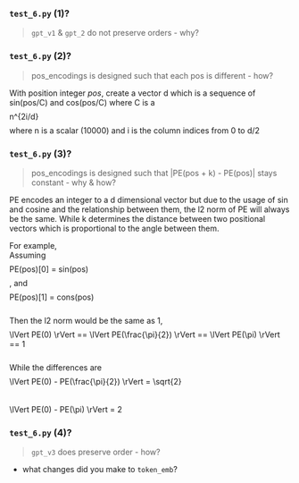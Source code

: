 ### `test_6.py` (1)?

> `gpt_v1` & `gpt_2` do not preserve orders  - why?

### `test_6.py` (2)?

> pos_encodings is designed such that each pos is different - how?
  
With position integer *pos*, create a vector d which is a sequence of sin(pos/C) and cos(pos/C) where C is a $$$$ n^{2i/d} $$$$ where n is a scalar (10000) and i is the column indices from 0 to d/2

### `test_6.py` (3)?

> pos_encodings is designed such that  |PE(pos + k) - PE(pos)| stays constant - why & how?

PE encodes an integer to a d dimensional vector but due to the usage of sin and cosine and the relationship between them, the l2 norm of PE will always be the same. While k determines the distance between two positional vectors which is proportional to the angle between them.   

For example,  
Assuming 
$$$$PE(pos)[0] = sin(pos) $$$$, and  
$$$$ PE(pos)[1] = cons(pos) $$$$  
Then the l2 norm would be the same as 1,  
$$$$ \lVert PE(0) \rVert == \lVert PE(\frac{\pi}{2}) \rVert == \lVert PE(\pi) \rVert == 1 $$$$  
While the differences are  
$$$$ \lVert PE(0) - PE(\frac{\pi}{2}) \rVert = \sqrt{2}  $$$$  
$$$$ \lVert PE(0) - PE(\pi) \rVert = 2 $$$$


### `test_6.py` (4)?

>  `gpt_v3` does preserve order  - how?

-  what changes did you make to `token_emb`?